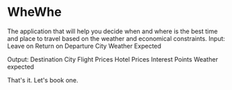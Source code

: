 # WheWhe
The application that will help you decide when and where is the best time and place to travel based on the weather and economical constraints.
Input:
Leave on
Return on
Departure City
Weather Expected

Output:
Destination City
Flight Prices
Hotel Prices
Interest Points
Weather expected

That's it. Let's book one.
